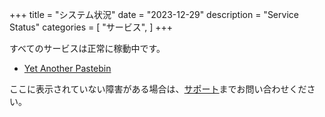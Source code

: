 +++
title = "システム状況"
date = "2023-12-29"
description = "Service Status"
categories = [
    "サービス",
]
+++

すべてのサービスは正常に稼動中です。

- [Yet Another Pastebin](https://pastebin.z46.icu/)

ここに表示されていない障害がある場合は、[サポート](/about)までお問い合わせください。